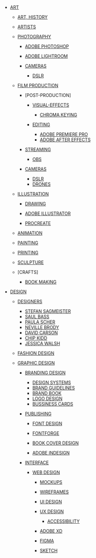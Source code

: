 - [ART]()

    - [ART, HISTORY]()

    - [ARTISTS]()

    - [PHOTOGRAPHY]()

        - [ADOBE PHOTOSHOP]()
        - [ADOBE LIGHTROOM]()

        - [CAMERAS]()
            - [DSLR]()

    - [FILM PRODUCTION]()


        - [POST-PRODUCTION]

            - [VISUAL-EFFECTS]()
                - [CHROMA KEYING]() <!-- Green Screen -->

            - [EDITING]()

                - [ADOBE PREMIERE PRO]()
                - [ADOBE AFTER EFFECTS]()

        - [STREAMING]()

            - [OBS]()

        - [CAMERAS]()
            - [DSLR]()
            - [DRONES]()

    - [ILLUSTRATION]()

        - [DRAWING]()

        - [ADOBE ILLUSTRATOR]()
        - [PROCREATE]()

    - [ANIMATION]()

    - [PAINTING]()
    - [PRINTING]()

    - [SCULPTURE]()

    - [CRAFTS]

        - [BOOK MAKING]()

- [DESIGN]()

    - [DESIGNERS]()

        - [STEFAN SAGMEISTER]()
        - [SAUL BASS]()
        - [PAULA SCHER]()
        - [NEVILLE BRODY]()
        - [DAVID CARSON]()
        - [CHIP KIDD]()
        - [JESSICA WALSH]()

    - [FASHION DESIGN]()

    - [GRAPHIC DESIGN]()

        - [BRANDING DESIGN]()
            - [DESIGN SYSTEMS]()
            - [BRAND GUIDELINES]()
            - [BRAND BOOK]()
            - [LOGO DESIGN]()
            - [BUSSINESS CARDS]()

        - [PUBLISHING]()

            - [FONT DESIGN]()
            - [FONTFORGE]()

            - [BOOK COVER DESIGN]()

            - [ADOBE INDESIGN]()

        - [INTERFACE]()

            - [WEB DESIGN]()

                - [MOCKUPS]()
                - [WIREFRAMES]()

                - [UI DESIGN]()
                - [UX DESIGN]()

                    - [ACCESSIBILITY]()

                - [ADOBE XD]()
                - [FIGMA]()
                - [SKETCH]()

